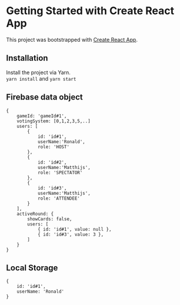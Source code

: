 # Getting Started with Create React App

This project was bootstrapped with [Create React App](https://github.com/facebook/create-react-app).

## Installation

Install the project via Yarn.  
`yarn install` and `yarn start`

## Firebase data object
```
{
	gameId: 'gameId#1',
	votingSystem: [0,1,2,3,5,..]
	users: [
		{
			id: 'id#1', 
			userName:'Ronald',
			role: 'HOST'
		},
		{
			id: 'id#2', 
			userName:'Matthijs',
			role: 'SPECTATOR'
		},
		{
			id: 'id#3', 
			userName:'Matthijs',
			role: 'ATTENDEE'
		}
	],
	activeRound: {
		showCards: false,
		users: [
			{ id: 'id#1', value: null },
			{ id: 'id#3', value: 3 },
		]
	}
}
```

## Local Storage
```
{
	id: 'id#1',
	userName: 'Ronald'
}
```

